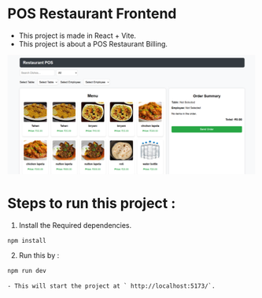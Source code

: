 # POS Restaurant Frontend

- This project is made in React + Vite.
- This project is about a POS Restaurant Billing.

![Project Dashboard](./src/assets/Screenshots/Project%20Dashboard.png)


# Steps to run this project : 

1. Install the Required dependencies.
```js
npm install
```


2. Run this by :

```js
npm run dev
```
    - This will start the project at ` http://localhost:5173/`.